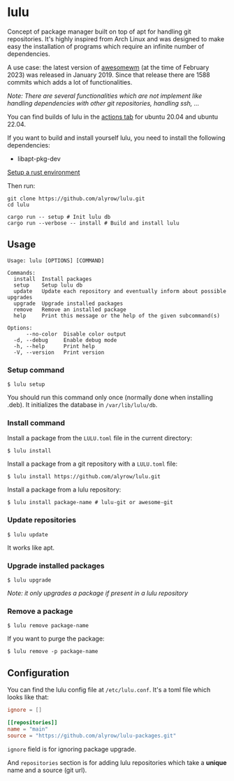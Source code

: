# lulu

Concept of package manager built on top of apt for handling git repositories.
It's highly inspired from Arch Linux and was designed to make easy the installation of programs which require an infinite
number of dependencies.

A use case: the latest version of [awesomewm](https://github.com/awesomeWM/awesome) (at the time of February 2023) was
released in January 2019.
Since that release there are 1588 commits which adds a lot of functionalities.

_Note: There are several functionalities which are not implement like handling dependencies with other git repositories, 
handling ssh, ..._

You can find builds of lulu in the [actions tab](https://github.com/alyrow/lulu/actions) for ubuntu 20.04 and ubuntu 22.04.

If you want to build and install yourself lulu, you need to install the following dependencies:

- libapt-pkg-dev

[Setup a rust environment](https://rustup.rs/)

Then run:

```shell
git clone https://github.com/alyrow/lulu.git
cd lulu

cargo run -- setup # Init lulu db
cargo run --verbose -- install # Build and install lulu
```

## Usage

```
Usage: lulu [OPTIONS] [COMMAND]

Commands:
  install  Install packages
  setup    Setup lulu db
  update   Update each repository and eventually inform about possible upgrades
  upgrade  Upgrade installed packages
  remove   Remove an installed package
  help     Print this message or the help of the given subcommand(s)

Options:
      --no-color  Disable color output
  -d, --debug     Enable debug mode
  -h, --help      Print help
  -V, --version   Print version

```

### Setup command

```shell
$ lulu setup
```

You should run this command only once (normally done when installing .deb).
It initializes the database in `/var/lib/lulu/db`.

### Install command

Install a package from the `LULU.toml` file in the current directory:

```shell
$ lulu install
```

Install a package from a git repository with a `LULU.toml` file:

```shell
$ lulu install https://github.com/alyrow/lulu.git
```

Install a package from a lulu repository:

```shell
$ lulu install package-name # lulu-git or awesome-git
```

### Update repositories

```shell
$ lulu update
```

It works like apt.

### Upgrade installed packages

```shell
$ lulu upgrade
```

_Note: it only upgrades a package if present in a lulu repository_

### Remove a package

```shell
$ lulu remove package-name
```

If you want to purge the package:

```shell
$ lulu remove -p package-name
```

## Configuration

You can find the lulu config file at `/etc/lulu.conf`.
It's a toml file which looks like that:

```toml
ignore = []

[[repositories]]
name = "main"
source = "https://github.com/alyrow/lulu-packages.git"
```

`ignore` field is for ignoring package upgrade.

And `repositories` section is for adding lulu repositories which take a **unique** name and a source (git url).
